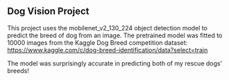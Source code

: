 ## Dog Vision Project

This project uses the mobilenet_v2_130_224 object detection model to predict the breed of dog from an image.  The pretrained model was fitted to 10000 images from the Kaggle Dog Breed competition dataset: https://www.kaggle.com/c/dog-breed-identification/data?select=train

The model was surprisingly accurate in predicting both of my rescue dogs' breeds!
